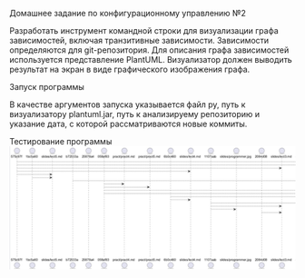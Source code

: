 Домашнее задание по конфигурационному управлению №2

Разработать инструмент командной строки для визуализации графа
зависимостей, включая транзитивные зависимости. Зависимости определяются для git-репозитория. Для описания графа
зависимостей используется представление PlantUML. Визуализатор должен
выводить результат на экран в виде графического изображения графа.

Запуск программы

В качестве аргументов запуска указывается файл py, путь к визуализатору plantuml.jar, путь к анализируему репозиторию и указание дата, с которой рассматриваются новые коммиты.

Тестирование программы
![img.png](img.png)
